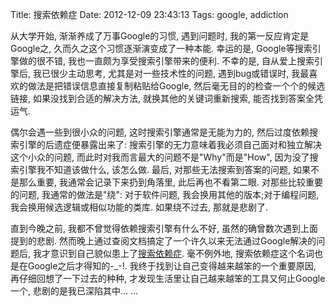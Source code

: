 Title: 搜索依赖症
Date: 2012-12-09 23:43:13
Tags: google, addiction

从大学开始, 渐渐养成了万事Google的习惯, 遇到问题时, 我的第一反应肯定是Google之, 久而久之这个习惯逐渐演变成了一种本能. 幸运的是, Google等搜索引擎做的很不错, 我也一直颇为享受搜索引擎带来的便利. 不幸的是, 自从爱上搜索引擎后, 我已很少主动思考, 尤其是对一些技术性的问题, 遇到bug或错误时, 我最喜欢的做法是把错误信息直接复制粘贴给Google, 然后毫无目的的检查一个个的候选链接, 如果没找到合适的解决方法, 就换其他的关键词重新搜索, 能否找到答案全凭运气. 

偶尔会遇一些到很小众的问题, 这时搜索引擎通常是无能为力的, 然后过度依赖搜索引擎的后遗症便暴露出来了: 搜索引擎的无力意味着我必须自己面对和独立解决这个小众的问题, 而此时对我而言最大的问题不是"Why"而是"How", 因为没了搜索引擎我不知道该做什么, 该怎么做. 最后, 对那些无法搜索到答案的问题, 如果不是那么重要, 我通常会记录下来扔到角落里, 此后再也不看第二眼. 对那些比较重要的问题, 我通常的做法是"绕": 对于软件问题, 我会换用其他的版本;对于编程问题, 我会换用候选逻辑或相似功能的类库. 如果绕不过去, 那就是悲剧了. 

直到今晚之前, 我都不曾觉得依赖搜索引擎有什么不好, 虽然的确曾数次遇到上面提到的悲剧. 然而晚上通过查阅文档搞定了一个许久以来无法通过Google解决的问题后, 我才意识到自己貌似患上了[搜索依赖症](http://baike.baidu.com/view/2890556.htm "搜索依赖症"). 毫不例外地, 搜索依赖症这个名词也是在Google之后才得知的-_-!. 我终于找到让自己变得越来越笨的一个重要原因, 再仔细回想了一下过去的种种, 才发现生活里让自己越来越笨的工具又何止Google一个, 悲剧的是我已深陷其中... ...
